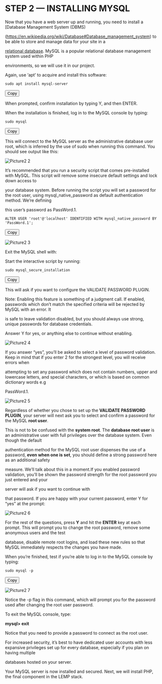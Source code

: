 # STEP 2 — INSTALLING MYSQL

Now that you have a web server up and running, you need to install a [Database Management System (DBMS)

(https://en.wikipedia.org/wiki/Database#Database_management_system) to be able to store and manage data for your site in a 

[relational database](https://en.wikipedia.org/wiki/Database#Database_management_system). MySQL is a popular relational database management system used within PHP 

environments, so we will use it in our project.

Again, use ‘apt’ to acquire and install this software:

<div id="code-container">
  <pre><code>sudo apt install mysql-server</code></pre>
  <button class="btn" data-clipboard-target="#code-container"><i class="fa fa-copy"></i> Copy</button>
</div>

When prompted, confirm installation by typing Y, and then ENTER.

When the installation is finished, log in to the MySQL console by typing:

<div id="code-container">
  <pre><code>sudo mysql</code></pre>
  <button class="btn" data-clipboard-target="#code-container"><i class="fa fa-copy"></i> Copy</button>
</div>

This will connect to the MySQL server as the administrative database user root, which is inferred by the use of sudo when running this command. You should see output like this:

![Picture2 2](https://user-images.githubusercontent.com/130314772/232664898-8bbd80c1-301d-4268-922e-9c55a35d9d78.png)

It’s recommended that you run a security script that comes pre-installed with MySQL. This script will remove some insecure default settings and lock down access to 

your database system. Before running the script you will set a password for the root user, using mysql_native_password as default authentication method. We’re defining 

this user’s password as PassWord.1.

<div id="code-container">
  <pre><code>ALTER USER 'root'@'localhost' IDENTIFIED WITH mysql_native_password BY 'PassWord.1';</code></pre>
  <button class="btn" data-clipboard-target="#code-container"><i class="fa fa-copy"></i> Copy</button>
</div>

![Picture2 3](https://user-images.githubusercontent.com/130314772/232665215-af8a3832-b9f1-4c0c-bd48-dd27236483e5.png)

Exit the MySQL shell with:

Start the interactive script by running:

<div id="code-container">
  <pre><code>sudo mysql_secure_installation</code></pre>
  <button class="btn" data-clipboard-target="#code-container"><i class="fa fa-copy"></i> Copy</button>
</div>

This will ask if you want to configure the VALIDATE PASSWORD PLUGIN.

Note: Enabling this feature is something of a judgment call. If enabled, passwords which don’t match the specified criteria will be rejected by MySQL with an error. It 

is safe to leave validation disabled, but you should always use strong, unique passwords for database credentials.

Answer Y for yes, or anything else to continue without enabling.

![Picture2 4](https://user-images.githubusercontent.com/130314772/232665460-5b794b1a-7c89-4a7d-8afa-256dd026f774.png)

If you answer “yes”, you’ll be asked to select a level of password validation. Keep in mind that if you enter 2 for the strongest level, you will receive errors when

attempting to set any password which does not contain numbers, upper and lowercase letters, and special characters, or which is based on common dictionary words e.g 

PassWord.1.

![Picture2 5](https://user-images.githubusercontent.com/130314772/232665691-603f6b1e-d742-4d67-bab5-2ce5c1b6d254.png)

Regardless of whether you chose to set up the **VALIDATE PASSWORD PLUGIN**, your server will next ask you to select and confirm a password for the MySQL **root user**. 

This is not to be confused with the **system root**. The **database root user** is an administrative user with full privileges over the database system. Even though the default

authentication method for the MySQL root user dispenses the use of a password, **even when one is set**, you should define a strong password here as an additional safety 

measure. We’ll talk about this in a moment.If you enabled password validation, you’ll be shown the password strength for the root password you just entered and your 

server will ask if you want to continue with 

that password. If you are happy with your current password, enter Y for “yes” at the prompt:

![Picture2 6](https://user-images.githubusercontent.com/130314772/232666241-ad73af92-3b7b-47ac-a879-e5b00532ab83.png)

For the rest of the questions, press **Y** and hit the **ENTER** key at each prompt. This will prompt you to change the root password, remove some anonymous users and the test

database, disable remote root logins, and load these new rules so that MySQL immediately respects the changes you have made.

When you’re finished, test if you’re able to log in to the MySQL console by typing:

<div id="code-container">
  <pre><code>sudo mysql -p</code></pre>
  <button class="btn" data-clipboard-target="#code-container"><i class="fa fa-copy"></i> Copy</button>
</div>

![Picture2 7](https://user-images.githubusercontent.com/130314772/232666628-bc2dd7b1-c6a0-40d3-be42-04b5e4333f04.png)

Notice the -p flag in this command, which will prompt you for the password used after changing the root user password.

To exit the MySQL console, type:

**mysql> exit**

Notice that you need to provide a password to connect as the root user.

For increased security, it’s best to have dedicated user accounts with less expansive privileges set up for every database, especially if you plan on having multiple 

databases hosted on your server.

Your MySQL server is now installed and secured. Next, we will install PHP, the final component in the LEMP stack.


